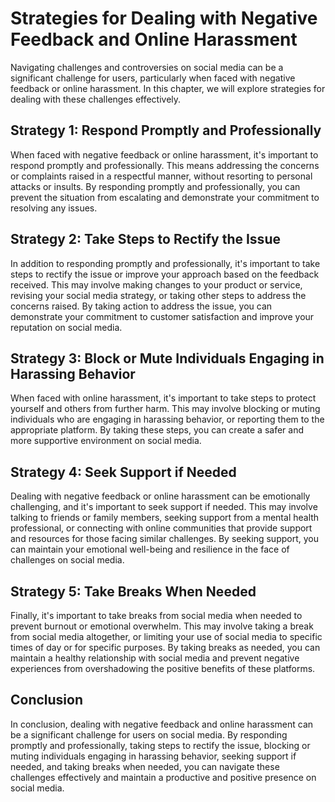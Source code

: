 # Strategies for Dealing with Negative Feedback and Online Harassment

Navigating challenges and controversies on social media can be a significant challenge for users, particularly when faced with negative feedback or online harassment. In this chapter, we will explore strategies for dealing with these challenges effectively.

Strategy 1: Respond Promptly and Professionally
-----------------------------------------------

When faced with negative feedback or online harassment, it's important to respond promptly and professionally. This means addressing the concerns or complaints raised in a respectful manner, without resorting to personal attacks or insults. By responding promptly and professionally, you can prevent the situation from escalating and demonstrate your commitment to resolving any issues.

Strategy 2: Take Steps to Rectify the Issue
-------------------------------------------

In addition to responding promptly and professionally, it's important to take steps to rectify the issue or improve your approach based on the feedback received. This may involve making changes to your product or service, revising your social media strategy, or taking other steps to address the concerns raised. By taking action to address the issue, you can demonstrate your commitment to customer satisfaction and improve your reputation on social media.

Strategy 3: Block or Mute Individuals Engaging in Harassing Behavior
--------------------------------------------------------------------

When faced with online harassment, it's important to take steps to protect yourself and others from further harm. This may involve blocking or muting individuals who are engaging in harassing behavior, or reporting them to the appropriate platform. By taking these steps, you can create a safer and more supportive environment on social media.

Strategy 4: Seek Support if Needed
----------------------------------

Dealing with negative feedback or online harassment can be emotionally challenging, and it's important to seek support if needed. This may involve talking to friends or family members, seeking support from a mental health professional, or connecting with online communities that provide support and resources for those facing similar challenges. By seeking support, you can maintain your emotional well-being and resilience in the face of challenges on social media.

Strategy 5: Take Breaks When Needed
-----------------------------------

Finally, it's important to take breaks from social media when needed to prevent burnout or emotional overwhelm. This may involve taking a break from social media altogether, or limiting your use of social media to specific times of day or for specific purposes. By taking breaks as needed, you can maintain a healthy relationship with social media and prevent negative experiences from overshadowing the positive benefits of these platforms.

Conclusion
----------

In conclusion, dealing with negative feedback and online harassment can be a significant challenge for users on social media. By responding promptly and professionally, taking steps to rectify the issue, blocking or muting individuals engaging in harassing behavior, seeking support if needed, and taking breaks when needed, you can navigate these challenges effectively and maintain a productive and positive presence on social media.
